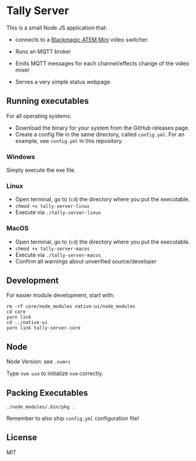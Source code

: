 # Tally Server

This is a small Node JS application that:

* connects to a
[Blackmagic ATEM Mini](https://www.blackmagicdesign.com/de/products/atemmini)
video switcher.

* Runs an MQTT broker
* Emits MQTT messages for each channel/effects change of the video mixer
* Serves a very simple status webpage


## Running executables

For all operating systems:

* Download the binary for your system from the GitHub releases page.
* Create a config file in the same directory, called `config.yml`.
  For an example, see `config.yml` in this repository.

### Windows

Simply execute the exe file.

### Linux

* Open terminal, go to (`cd`) the directory where you put the executable.
* `chmod +x tally-server-linux`
* Execute via `./tally-server-linux`

### MacOS

* Open terminal, go to (`cd`) the directory where you put the executable.
* `chmod +x tally-server-macos`
* Execute via `./tally-server-macos`
* Confirm all warnings about unverified source/developer


## Development

For easier module development, start with:

```
rm -rf core/node_modules native-ui/node_modules
cd core
yarn link
cd ../native-ui
yarn link tally-server-core
```

## Node

Node Version: see `.nvmrc`

Type `nvm use` to initialize `nvm` correctly.


## Packing Executables

```
./node_modules/.bin/pkg .
```

Remember to also ship `config.yml` configuration file!


## License

MIT
